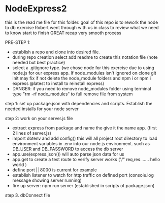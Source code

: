 # NodeExpress2
this is the read me file for this folder. goal of this repo is to rework the node to db exercise Robert went through with us in class to review what we need to know start to finish GREAT recap very smooth process

PRE-STEP 1:
- establish a repo and clone into desired file.
- during repo creation select add readme to create this notation file (note needed but best practice)
- select a .gitignore type. (we chose node for this exercise due to using node.js for our express app. If node_modules isn't ignored on clone git init may fix if not
delete the node_module folders and npm i or npm i express @latest to install to reinstall express)
- DANGER: if you need to remove node_modules folder using terminal type "rm -rf node_modules" to full remove file from system


step 1:
set up package.json with dependencies and scripts. Establish the needed installs for your node server

step 2: 
work on your server.js file
- extract express from package and name the give it the name app. (first 2 lines of server.js)
- import dotenv and add config() this will all project root directory to load environment variables in .env into our node.js environment. such as
DB_USER and DB_PASSWORD to access the db server
- app.use(express.json()) will auto parse json data for us
- app.get to create a test route to verify server works ('/" req,res ...... hello world )
- define port || 8000 is current for example
- establish listener to watch for http traffic on defined port (console.log message showing server running)
- fire up server: npm run server (established in scripts of package.json)

step 3. dbConnect file
